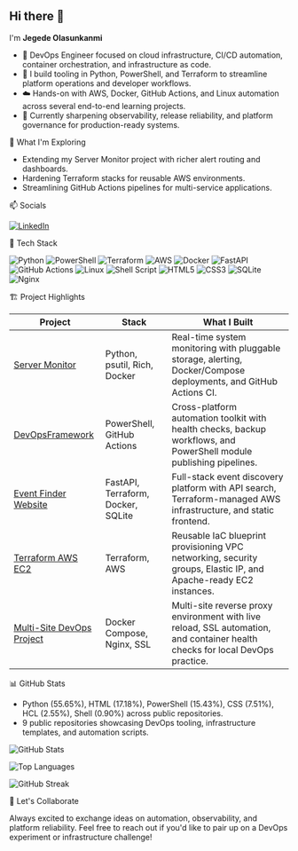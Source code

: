 ## Hi there 👋
 I'm **Jegede Olasunkanmi**
- 🚀 DevOps Engineer focused on cloud infrastructure, CI/CD automation, container orchestration, and infrastructure as code.
- 🧰 I build tooling in Python, PowerShell, and Terraform to streamline platform operations and developer workflows.
- ☁️ Hands-on with AWS, Docker, GitHub Actions, and Linux automation across several end-to-end learning projects.
- 🎯 Currently sharpening observability, release reliability, and platform governance for production-ready systems.

🔭 What I'm Exploring

- Extending my Server Monitor project with richer alert routing and dashboards.
- Hardening Terraform stacks for reusable AWS environments.
- Streamlining GitHub Actions pipelines for multi-service applications.

📫 Socials

[![LinkedIn](https://img.shields.io/badge/LinkedIn-0A66C2?style=for-the-badge&logo=linkedin&logoColor=white)](https://www.linkedin.com/in/jegede-olasunkanmi-0a0812297/)

🧰 Tech Stack

<p>
  <img alt="Python" src="https://img.shields.io/badge/Python-3776AB?style=for-the-badge&logo=python&logoColor=white" />
  <img alt="PowerShell" src="https://img.shields.io/badge/PowerShell-5391FE?style=for-the-badge&logo=powershell&logoColor=white" />
  <img alt="Terraform" src="https://img.shields.io/badge/Terraform-844FBA?style=for-the-badge&logo=terraform&logoColor=white" />
  <img alt="AWS" src="https://img.shields.io/badge/AWS-232F3E?style=for-the-badge&logo=amazon-aws&logoColor=white" />
  <img alt="Docker" src="https://img.shields.io/badge/Docker-2496ED?style=for-the-badge&logo=docker&logoColor=white" />
  <img alt="FastAPI" src="https://img.shields.io/badge/FastAPI-009688?style=for-the-badge&logo=fastapi&logoColor=white" />
  <img alt="GitHub Actions" src="https://img.shields.io/badge/GitHub_Actions-2088FF?style=for-the-badge&logo=github-actions&logoColor=white" />
  <img alt="Linux" src="https://img.shields.io/badge/Linux-FCC624?style=for-the-badge&logo=linux&logoColor=black" />
  <img alt="Shell Script" src="https://img.shields.io/badge/Shell_Scripting-121011?style=for-the-badge&logo=gnu-bash&logoColor=white" />
  <img alt="HTML5" src="https://img.shields.io/badge/HTML5-E34F26?style=for-the-badge&logo=html5&logoColor=white" />
  <img alt="CSS3" src="https://img.shields.io/badge/CSS3-1572B6?style=for-the-badge&logo=css3&logoColor=white" />
  <img alt="SQLite" src="https://img.shields.io/badge/SQLite-003B57?style=for-the-badge&logo=sqlite&logoColor=white" />
  <img alt="Nginx" src="https://img.shields.io/badge/Nginx-009639?style=for-the-badge&logo=nginx&logoColor=white" />
</p>

🏗️ Project Highlights

| Project | Stack | What I Built |
| --- | --- | --- |
| [Server Monitor](https://github.com/JEGSON/SEVER_MONITOR) | Python, psutil, Rich, Docker | Real-time system monitoring with pluggable storage, alerting, Docker/Compose deployments, and GitHub Actions CI. |
| [DevOpsFramework](https://github.com/JEGSON/PowershellFramework) | PowerShell, GitHub Actions | Cross-platform automation toolkit with health checks, backup workflows, and PowerShell module publishing pipelines. |
| [Event Finder Website](https://github.com/JEGSON/EVENT-FINDER-WEBSITE) | FastAPI, Terraform, Docker, SQLite | Full-stack event discovery platform with API search, Terraform-managed AWS infrastructure, and static frontend. |
| [Terraform AWS EC2](https://github.com/JEGSON/Terraform-EC2) | Terraform, AWS | Reusable IaC blueprint provisioning VPC networking, security groups, Elastic IP, and Apache-ready EC2 instances. |
| [Multi-Site DevOps Project](https://github.com/JEGSON/multi-website) | Docker Compose, Nginx, SSL | Multi-site reverse proxy environment with live reload, SSL automation, and container health checks for local DevOps practice. |

📊 GitHub Stats

- Python (55.65%), HTML (17.18%), PowerShell (15.43%), CSS (7.51%), HCL (2.55%), Shell (0.90%) across public repositories.
- 9 public repositories showcasing DevOps tooling, infrastructure templates, and automation scripts.

<p>
  <img alt="GitHub Stats" src="https://github-readme-stats.vercel.app/api?username=JEGSON&show_icons=true&count_private=true&include_all_commits=true" />
</p>
<p>
  <img alt="Top Languages" src="https://github-readme-stats.vercel.app/api/top-langs/?username=JEGSON&layout=compact&hide=Jupyter%20Notebook&langs_count=6" />
</p>
<p>
  <img alt="GitHub Streak" src="https://streak-stats.demolab.com/?user=JEGSON" />
</p>
🤝 Let's Collaborate

Always excited to exchange ideas on automation, observability, and platform reliability. Feel free to reach out if you'd like to pair up on a DevOps experiment or infrastructure challenge!

